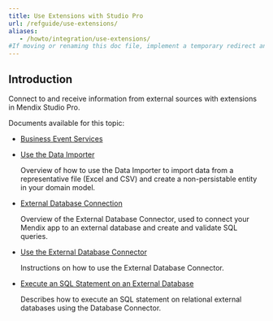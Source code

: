```yaml
---
title: Use Extensions with Studio Pro
url: /refguide/use-extensions/
aliases: 
   - /howto/integration/use-extensions/
#If moving or renaming this doc file, implement a temporary redirect and let the respective team (buildpack) know they should update the URL in the product. See Mapping to Products for more details.
---
```


## Introduction 

Connect to and receive information from external sources with extensions in Mendix Studio Pro.

Documents available for this topic:

* [Business Event Services](/refguide/business-event-services/)

* [Use the Data Importer](/refguide/use-the-data-importer/)

   Overview of how to use the Data Importer to import data from a representative file (Excel and CSV) and create a non-persistable entity in your domain model. 

* [External Database Connection](/refguide/external-database-connection/)

   Overview of the External Database Connector, used to connect your Mendix app to an external database and create and validate SQL queries. 

* [Use the External Database Connector](/refguide/use-the-external-database-connector/)

   Instructions on how to use the External Database Connector. 

* [Execute an SQL Statement on an External Database](/refguide/execute-an-sql-statement-on-an-external-database/)

   Describes how to execute an SQL statement on relational external databases using the Database Connector.
